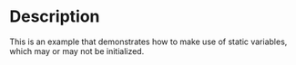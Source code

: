# Description
This is an example that demonstrates how to make use of static variables, which may or may not be initialized.
